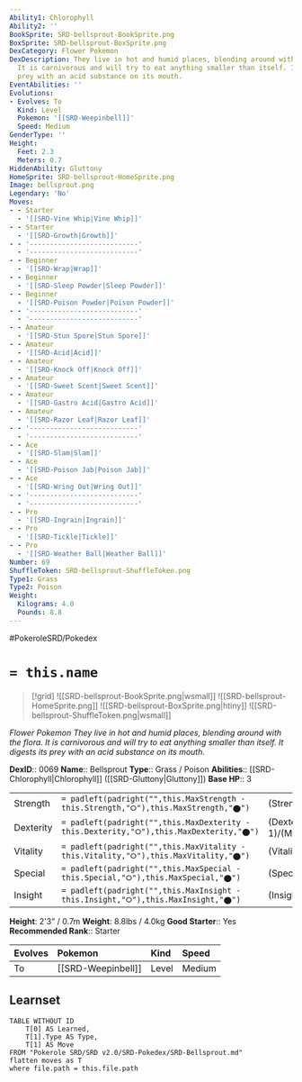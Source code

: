 ```yaml
---
Ability1: Chlorophyll
Ability2: ''
BookSprite: SRD-bellsprout-BookSprite.png
BoxSprite: SRD-bellsprout-BoxSprite.png
DexCategory: Flower Pokemon
DexDescription: They live in hot and humid places, blending around with the flora.
  It is carnivorous and will try to eat anything smaller than itself. It digests its
  prey with an acid substance on its mouth.
EventAbilities: ''
Evolutions:
- Evolves: To
  Kind: Level
  Pokemon: '[[SRD-Weepinbell]]'
  Speed: Medium
GenderType: ''
Height:
  Feet: 2.3
  Meters: 0.7
HiddenAbility: Gluttony
HomeSprite: SRD-bellsprout-HomeSprite.png
Image: bellsprout.png
Legendary: 'No'
Moves:
- - Starter
  - '[[SRD-Vine Whip|Vine Whip]]'
- - Starter
  - '[[SRD-Growth|Growth]]'
- - '---------------------------'
  - '---------------------------'
- - Beginner
  - '[[SRD-Wrap|Wrap]]'
- - Beginner
  - '[[SRD-Sleep Powder|Sleep Powder]]'
- - Beginner
  - '[[SRD-Poison Powder|Poison Powder]]'
- - '---------------------------'
  - '---------------------------'
- - Amateur
  - '[[SRD-Stun Spore|Stun Spore]]'
- - Amateur
  - '[[SRD-Acid|Acid]]'
- - Amateur
  - '[[SRD-Knock Off|Knock Off]]'
- - Amateur
  - '[[SRD-Sweet Scent|Sweet Scent]]'
- - Amateur
  - '[[SRD-Gastro Acid|Gastro Acid]]'
- - Amateur
  - '[[SRD-Razor Leaf|Razor Leaf]]'
- - '---------------------------'
  - '---------------------------'
- - Ace
  - '[[SRD-Slam|Slam]]'
- - Ace
  - '[[SRD-Poison Jab|Poison Jab]]'
- - Ace
  - '[[SRD-Wring Out|Wring Out]]'
- - '---------------------------'
  - '---------------------------'
- - Pro
  - '[[SRD-Ingrain|Ingrain]]'
- - Pro
  - '[[SRD-Tickle|Tickle]]'
- - Pro
  - '[[SRD-Weather Ball|Weather Ball]]'
Number: 69
ShuffleToken: SRD-bellsprout-ShuffleToken.png
Type1: Grass
Type2: Poison
Weight:
  Kilograms: 4.0
  Pounds: 8.8
---
```


#PokeroleSRD/Pokedex

# `= this.name`

> [!grid]
> ![[SRD-bellsprout-BookSprite.png|wsmall]]
> ![[SRD-bellsprout-HomeSprite.png]]
> ![[SRD-bellsprout-BoxSprite.png|htiny]]
> ![[SRD-bellsprout-ShuffleToken.png|wsmall]]


*Flower Pokemon*
*They live in hot and humid places, blending around with the flora. It is carnivorous and will try to eat anything smaller than itself. It digests its prey with an acid substance on its mouth.*

**DexID**:: 0069
**Name**:: Bellsprout
**Type**:: Grass / Poison
**Abilities**:: [[SRD-Chlorophyll|Chlorophyll]] ([[SRD-Gluttony|Gluttony]])
**Base HP**:: 3

|           |                                                                                        |                                          |
| --------- | -------------------------------------------------------------------------------------- | ---------------------------------------- |
| Strength  | `= padleft(padright("",this.MaxStrength - this.Strength,"⭘"),this.MaxStrength,"⬤")`    | (Strength::2)/(MaxStrength::5)   |
| Dexterity | `= padleft(padright("",this.MaxDexterity - this.Dexterity,"⭘"),this.MaxDexterity,"⬤")` | (Dexterity:: 1)/(MaxDexterity::3) |
| Vitality  | `= padleft(padright("",this.MaxVitality - this.Vitality,"⭘"),this.MaxVitality,"⬤")`    | (Vitality::1)/(MaxVitality::3)   |
| Special   | `= padleft(padright("",this.MaxSpecial - this.Special,"⭘"),this.MaxSpecial,"⬤")`       | (Special::2)/(MaxSpecial::5)     |
| Insight   | `= padleft(padright("",this.MaxInsight - this.Insight,"⭘"),this.MaxInsight,"⬤")`       | (Insight::1)/(MaxInsight::3)     |

**Height**: 2'3" / 0.7m
**Weight**: 8.8lbs / 4.0kg
**Good Starter**:: Yes
**Recommended Rank**:: Starter

| Evolves   | Pokemon            | Kind   | Speed   |
|:----------|:-------------------|:-------|:--------|
| To        | [[SRD-Weepinbell]] | Level  | Medium  |

## Learnset

```dataview
TABLE WITHOUT ID
    T[0] AS Learned,
    T[1].Type AS Type,
    T[1] AS Move
FROM "Pokerole SRD/SRD v2.0/SRD-Pokedex/SRD-Bellsprout.md"
flatten moves as T
where file.path = this.file.path
```
